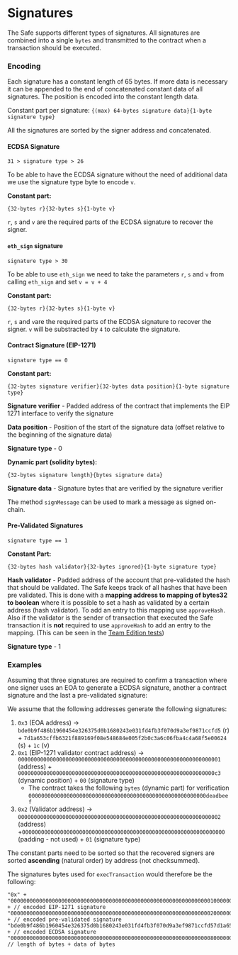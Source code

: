 # Signatures

The Safe supports different types of signatures. All signatures are combined into a single `bytes` and transmitted to the contract when a transaction should be executed.

### Encoding

Each signature has a constant length of 65 bytes. If more data is necessary it can be appended to the end of concatenated constant data of all signatures. The position is encoded into the constant length data.

Constant part per signature: `{(max) 64-bytes signature data}{1-byte signature type}`

All the signatures are sorted by the signer address and concatenated.

#### ECDSA Signature

`31 > signature type > 26`

To be able to have the ECDSA signature without the need of additional data we use the signature type byte to encode `v`.

**Constant part:**

`{32-bytes r}{32-bytes s}{1-byte v}`

`r`, `s` and `v` are the required parts of the ECDSA signature to recover the signer.

#### `eth_sign` signature

`signature type > 30`

To be able to use `eth_sign` we need to take the parameters `r`, `s` and `v` from calling `eth_sign` and set `v = v + 4`

**Constant part:**

`{32-bytes r}{32-bytes s}{1-byte v}`

`r`, `s` and `v`are the required parts of the ECDSA signature to recover the signer. `v` will be substracted by `4` to calculate the signature.

#### Contract Signature \(EIP-1271\)

`signature type == 0`

**Constant part:**

`{32-bytes signature verifier}{32-bytes data position}{1-byte signature type}`

**Signature verifier** - Padded address of the contract that implements the EIP 1271 interface to verify the signature

**Data position** - Position of the start of the signature data \(offset relative to the beginning of the signature data\)

**Signature type** - 0

**Dynamic part \(solidity bytes\):**

`{32-bytes signature length}{bytes signature data}`

**Signature data** - Signature bytes that are verified by the signature verifier

The method `signMessage` can be used to mark a message as signed on-chain.

#### Pre-Validated Signatures

`signature type == 1`

**Constant Part:**

`{32-bytes hash validator}{32-bytes ignored}{1-byte signature type}`

**Hash validator** - Padded address of the account that pre-validated the hash that should be validated. The Safe keeps track of all hashes that have been pre validated. This is done with a **mapping address to mapping of bytes32 to boolean** where it is possible to set a hash as validated by a certain address \(hash validator\). To add an entry to this mapping use `approveHash`. Also if the validator is the sender of transaction that executed the Safe transaction it is **not** required to use `approveHash` to add an entry to the mapping. \(This can be seen in the [Team Edition tests](https://github.com/gnosis/safe-smart-account/blob/v1.0.0/test/gnosisSafeTeamEdition.js)\)

**Signature type** - 1

### Examples

Assuming that three signatures are required to confirm a transaction where one signer uses an EOA to generate a ECDSA signature, another a contract signature and the last a pre-validated signature:

We assume that the following addresses generate the following signatures:

1. `0x3` \(EOA address\) -&gt; `bde0b9f486b1960454e326375d0b1680243e031fd4fb3f070d9a3ef9871ccfd5` \(r\) + `7d1a653cffb6321f889169f08e548684e005f2b0c3a6c06fba4c4a68f5e00624` \(s\) + `1c` \(v\)
2. `0x1` \(EIP-1271 validator contract address\) -&gt; `0000000000000000000000000000000000000000000000000000000000000001` \(address\) + `00000000000000000000000000000000000000000000000000000000000000c3` \(dynamic position\) + `00` \(signature type\)
    - The contract takes the following `bytes` \(dynamic part\) for verification `00000000000000000000000000000000000000000000000000000000deadbeef`
3. `0x2` \(Validator address\) -&gt; `0000000000000000000000000000000000000000000000000000000000000002` \(address\) +`0000000000000000000000000000000000000000000000000000000000000000` \(padding - not used\) + `01` \(signature type\)

The constant parts need to be sorted so that the recovered signers are sorted **ascending** \(natural order\) by address \(not checksummed\).

The signatures bytes used for `execTransaction` would therefore be the following:

```text
"0x" +
"000000000000000000000000000000000000000000000000000000000000000100000000000000000000000000000000000000000000000000000000000000c300" + // encoded EIP-1271 signature
"0000000000000000000000000000000000000000000000000000000000000002000000000000000000000000000000000000000000000000000000000000000001" + // encoded pre-validated signature
"bde0b9f486b1960454e326375d0b1680243e031fd4fb3f070d9a3ef9871ccfd57d1a653cffb6321f889169f08e548684e005f2b0c3a6c06fba4c4a68f5e006241c" + // encoded ECDSA signature
"000000000000000000000000000000000000000000000000000000000000000800000000000000000000000000000000000000000000000000000000deadbeef"     // length of bytes + data of bytes
```
